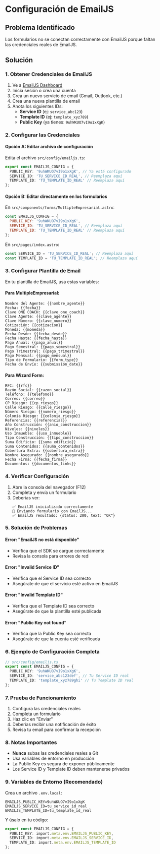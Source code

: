 # Configuración de EmailJS

## Problema Identificado
Los formularios no se conectan correctamente con EmailJS porque faltan las credenciales reales de EmailJS.

## Solución

### 1. Obtener Credenciales de EmailJS

1. Ve a [EmailJS Dashboard](https://dashboard.emailjs.com/)
2. Inicia sesión o crea una cuenta
3. Crea un nuevo servicio de email (Gmail, Outlook, etc.)
4. Crea una nueva plantilla de email
5. Anota los siguientes IDs:
   - **Service ID** (ej: `service_abc123`)
   - **Template ID** (ej: `template_xyz789`)
   - **Public Key** (ya tienes: `9uhWKUO7vI9o1xXgK`)

### 2. Configurar las Credenciales

#### Opción A: Editar archivo de configuración
Edita el archivo `src/config/emailjs.ts`:

```typescript
export const EMAILJS_CONFIG = {
  PUBLIC_KEY: '9uhWKUO7vI9o1xXgK', // Ya está configurado
  SERVICE_ID: 'TU_SERVICE_ID_REAL', // Reemplaza aquí
  TEMPLATE_ID: 'TU_TEMPLATE_ID_REAL' // Reemplaza aquí
};
```

#### Opción B: Editar directamente en los formularios
En `src/components/forms/MultipleEmpresarial.astro`:

```javascript
const EMAILJS_CONFIG = {
  PUBLIC_KEY: '9uhWKUO7vI9o1xXgK',
  SERVICE_ID: 'TU_SERVICE_ID_REAL', // Reemplaza aquí
  TEMPLATE_ID: 'TU_TEMPLATE_ID_REAL' // Reemplaza aquí
};
```

En `src/pages/index.astro`:

```javascript
const SERVICE_ID = 'TU_SERVICE_ID_REAL'; // Reemplaza aquí
const TEMPLATE_ID = 'TU_TEMPLATE_ID_REAL'; // Reemplaza aquí
```

### 3. Configurar Plantilla de Email

En tu plantilla de EmailJS, usa estas variables:

#### Para MultipleEmpresarial:
```
Nombre del Agente: {{nombre_agente}}
Fecha: {{fecha}}
Clave ONE COACH: {{clave_one_coach}}
Clave Agente: {{clave_agente}}
Clave Número: {{clave_numero}}
Cotización: {{cotizacion}}
Moneda: {{moneda}}
Fecha Desde: {{fecha_desde}}
Fecha Hasta: {{fecha_hasta}}
Pago Anual: {{pago_anual}}
Pago Semestral: {{pago_semestral}}
Pago Trimestral: {{pago_trimestral}}
Pago Mensual: {{pago_mensual}}
Tipo de Formulario: {{form_type}}
Fecha de Envío: {{submission_date}}
```

#### Para Wizard Form:
```
RFC: {{rfc}}
Razón Social: {{razon_social}}
Teléfono: {{telefono}}
Correo: {{correo}}
CP Riesgo: {{cp_riesgo}}
Calle Riesgo: {{calle_riesgo}}
Número Riesgo: {{numero_riesgo}}
Colonia Riesgo: {{colonia_riesgo}}
Referencias: {{referencias}}
Año Construcción: {{anio_construccion}}
Niveles: {{niveles}}
Uso Inmueble: {{uso_inmueble}}
Tipo Construcción: {{tipo_construccion}}
Suma Edificio: {{suma_edificio}}
Suma Contenidos: {{suma_contenidos}}
Cobertura Extra: {{cobertura_extra}}
Nombre Asegurado: {{nombre_asegurado}}
Fecha Firma: {{fecha_firma}}
Documentos: {{documentos_links}}
```

### 4. Verificar Configuración

1. Abre la consola del navegador (F12)
2. Completa y envía un formulario
3. Deberías ver:
   ```
   ✅ EmailJS inicializado correctamente
   📨 Enviando formulario con EmailJS...
   ✅ EmailJS resultado: {status: 200, text: "OK"}
   ```

### 5. Solución de Problemas

#### Error: "EmailJS no está disponible"
- Verifica que el SDK se cargue correctamente
- Revisa la consola para errores de red

#### Error: "Invalid Service ID"
- Verifica que el Service ID sea correcto
- Asegúrate de que el servicio esté activo en EmailJS

#### Error: "Invalid Template ID"
- Verifica que el Template ID sea correcto
- Asegúrate de que la plantilla esté publicada

#### Error: "Public Key not found"
- Verifica que la Public Key sea correcta
- Asegúrate de que la cuenta esté verificada

### 6. Ejemplo de Configuración Completa

```typescript
// src/config/emailjs.ts
export const EMAILJS_CONFIG = {
  PUBLIC_KEY: '9uhWKUO7vI9o1xXgK',
  SERVICE_ID: 'service_abc123def', // Tu Service ID real
  TEMPLATE_ID: 'template_xyz789ghi' // Tu Template ID real
};
```

### 7. Prueba de Funcionamiento

1. Configura las credenciales reales
2. Completa un formulario
3. Haz clic en "Enviar"
4. Deberías recibir una notificación de éxito
5. Revisa tu email para confirmar la recepción

### 8. Notas Importantes

- **Nunca** subas las credenciales reales a Git
- Usa variables de entorno en producción
- La Public Key es segura de exponer públicamente
- Los Service ID y Template ID deben mantenerse privados

### 9. Variables de Entorno (Recomendado)

Crea un archivo `.env.local`:

```env
EMAILJS_PUBLIC_KEY=9uhWKUO7vI9o1xXgK
EMAILJS_SERVICE_ID=tu_service_id_real
EMAILJS_TEMPLATE_ID=tu_template_id_real
```

Y úsalo en tu código:

```typescript
export const EMAILJS_CONFIG = {
  PUBLIC_KEY: import.meta.env.EMAILJS_PUBLIC_KEY,
  SERVICE_ID: import.meta.env.EMAILJS_SERVICE_ID,
  TEMPLATE_ID: import.meta.env.EMAILJS_TEMPLATE_ID
};
```
